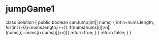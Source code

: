 # jumpGame1
class Solution {
    public boolean canJump(int[] nums) {
        int n=nums.length;
        for(int i=0;i<nums.length;i++){
            if(nums[nums[i]]>n||(nums[i]+nums[i+nums[i]]>n)){
                return true;
            }
        }
        return false;
    }
}
